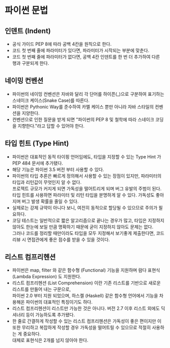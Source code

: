 # 파이썬 문법

## 인덴트 (Indent)
* 공식 가이드 PEP 8에 따라 공백 4칸을 원칙으로 한다.
* 코드 첫 번째 줄에 파라미터가 있다면, 파라미터가 시작되는 부분에 맞춘다.
* 코드 첫 번째 줄에 파라미터가 없다면, 공백 4칸 인덴트를 한 번 더 추가하여 다른 행과 구분되게 한다.

## 네이밍 컨벤션
* 파이썬의 네이밍 컨벤션은 자바와 달리 각 단어를 하이픈(_)으로 구분하여 표기하는 스네이크 케이스(Snake Case)를 따른다.
* 파이썬은 Pythonic Way를 준수하여 카멜 케이스 뿐만 아니라 자바 스타일의 컨벤션을 지양한다.
* 컨벤션으로 인한 질문을 받게 되면 "파이썬의 PEP 8 및 철학에 따라 스네이크 코딩을 지향한다."라고 답할 수 있어야 한다.

## 타입 힌트 (Type Hint)
* 파이썬은 대표적인 동적 타이핑 언어임에도, 타입을 지정할 수 있는 Type Hint 가 PEP 484 문서에 추가됐다.
* 해당 기능은 파이썬 3.5 버전 부터 사용할 수 있다.
* 파이썬의 타입 추론은 빠르게 정의해서 사용할 수 있는 장점이 있지만, 파라미터의 타입과 리턴값이 무엇인지 알 수 없다.  
프로젝트 규모가 커지게 되면 가독성을 떨어트리게 되며 버그 유발의 주범이 된다.  
타입 힌트를 사용하면 파라미터 및 리턴 타입을 분명하게 알 수 있다. 가독성도 좋아지며 버그 발생 확률을 줄일 수 있다.
* 실제로는 강제 규약이 아니다 보니, 여전히 동적으로 할당될 수 있으므로 주의가 필요하다.
* 코딩 테스트는 일반적으로 짧은 알고리즘으로 끝나는 경우가 많고, 타입은 지정하지 않아도 한눈에 보일 만큼 명확하기 때문에 굳이 지정하지 않아도 문제는 없다.  
그러나 코드를 정리할 때만이라도 타입을 모두 지정해서 보기좋게 제출한다면, 코드 리뷰 시 면접관에게 좋은 점수를 받을 수 있을 것이다.

## 리스트 컴프리헨션
* 파이썬은 map, filter 와 같은 함수형 (Functional) 기능을 지원하며 람다 표현식 (Lambda Expression) 도 지원한다.
* 리스트 컴프리헨션 (List Comprehension) 이란 기존 리스트를 기반으로 새로운 리스트를 만들어 내는 구문으로,  
파이썬 2.0 부터 지원 되었으며, 하스켈 (Haskell) 같은 함수형 언어에서 기능을 차용해온 파이썬의 대표적인 특징이기도 하다.
* 리스트 컴프리헨션이 리스트만 가능한 것은 아니다. 버전 2.7 이후 리스트 외에도 딕셔너리 등이 가능하도록 추가됐다.
* 한 줄로 간결하게 작성할 수 있는 리스트 컴프리헨션은 가독성이 좋은 편이지만 이 또한 무리하고 복잡하게 작성할 경우 가독성을 떨어트릴 수 있으므로 적절히 사용하는 게 중요하다.  
대체로 표현식은 2개를 넘지 않아야 한다.

